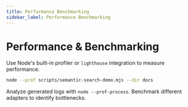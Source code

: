 ```yaml
---
title: Performance Benchmarking
sidebar_label: Performance Benchmarking
---
```


# Performance & Benchmarking

Use Node's built-in profiler or `lighthouse` integration to measure performance.

```bash
node --prof scripts/semantic-search-demo.mjs --dir docs
```

Analyze generated logs with `node --prof-process`. Benchmark different adapters to identify bottlenecks.
